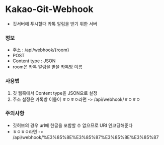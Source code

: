 # Kakao-Git-Webhook

*  깃서버에 푸시할때 카톡 알림을 받기 위한 서버

### 정보
- 주소 : /api/webhook/{room}
- POST
- Content type : JSON
- room은 카톡 알림을 받을 카톡방 이름

### 사용법
1. 깃 웹훅에서 Content type을 JSON으로 설정
2. 주소 설정은 카톡방 이름이 ㅎㅇㅎㅇ라면 -> /api/webhook/ㅎㅇㅎㅇ

### 주의사항
- 깃허브의 경우 url에 한글을 포함할 수 없으므로 URI 인코딩해준다
- ㅎㅇㅎㅇ라면 -> /api/webhook/%E3%85%8E%E3%85%87%E3%85%8E%E3%85%87
